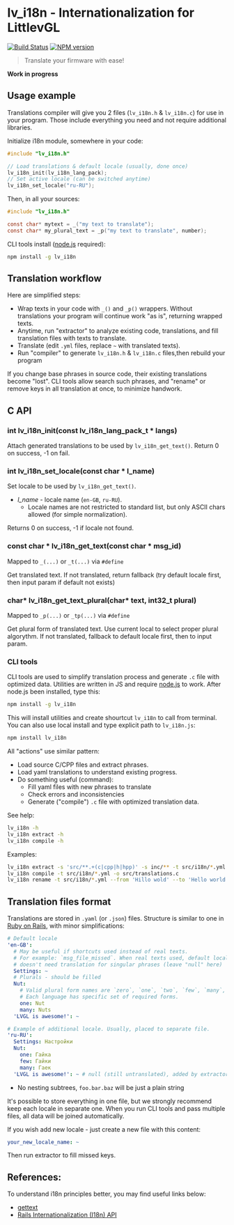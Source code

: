 lv_i18n - Internationalization for LittlevGL
============================================

[![Build Status](https://img.shields.io/travis/littlevgl/lv_i18n/master.svg?style=flat)](https://travis-ci.org/littlevgl/lv_i18n)
[![NPM version](https://img.shields.io/npm/v/lv_i18n.svg?style=flat)](https://www.npmjs.org/package/lv_i18n)

> Translate your firmware with ease!

**Work in progress**

Usage example
-------------

Translations compiler will give you 2 files (`lv_i18n.h` & `lv_i18n.c`) for use
in your program. Those include everything you need and not require additional
libraries.

Initialize i18n module, somewhere in your code:

```c
#include "lv_i18n.h"

// Load translations & default locale (usually, done once)
lv_i18n_init(lv_i18n_lang_pack);
// Set active locale (can be switched anytime)
lv_i18n_set_locale("ru-RU");
```

Then, in all your sources:

```c
#include "lv_i18n.h"

const char* mytext = _("my text to translate");
const char* my_plural_text = _p("my text to translate", number);
```

CLI tools install ([node.js](https://nodejs.org/en/download/) required):

```sh
npm install -g lv_i18n
```


Translation workflow
--------------------

Here are simplified steps:

- Wrap texts in your code with `_()` and `_p()` wrappers. Without
  translations your program will continue work "as is", returning wrapped texts.
- Anytime, run "extractor" to analyze existing code, translations, and fill
  translation files with texts to translate.
- Translate (edit `.yml` files, replace `~` with translated texts).
- Run "compiler" to generate `lv_i18n.h` & `lv_i18n.c` files,then rebuild your
  program

If you change base phrases in source code, their existing translations become
"lost". CLI tools allow search such phrases, and "rename" or remove keys in all
translation at once, to minimize handwork.


C API
-----

### int lv_i18n_init(const lv_i18n_lang_pack_t * langs)

Attach generated translations to be used by `lv_i18n_get_text()`. Return 0
on success, -1 on fail.


### int lv_i18n_set_locale(const char * l_name)

Set locale to be used by `lv_i18n_get_text()`.

- _l_name_ - locale name (`en-GB`, `ru-RU`).
  - Locale names are not restricted to standard list, but only ASCII chars
    allowed (for simple normalization).

Returns 0 on success, -1 if locale not found.


### const char * lv_i18n_get_text(const char * msg_id)

Mapped to `_(...)` or `_t(...)` via `#define`

Get translated text. If not translated, return fallback (try default locale
first, then input param if default not exists)


### char* lv_i18n_get_text_plural(char* text, int32_t plural)

Mapped to `_p(...)` or `_tp(...)` via `#define`

Get plural form of translated text. Use current local to select proper plural
algorythm. If not translated, fallback to default locale first, then to input
param.


### CLI tools

CLI tools are used to simplify translation process and generate `.c` file with
optimized data. Utilities are written in JS and require
[node.js](https://nodejs.org/en/download/) to work. After node.js been
installed, type this:

```sh
npm install -g lv_i18n
```

This will install utilities and create shourtcut `lv_i18n` to call from terminal.
You can also use local install and type explicit path to `lv_i18n.js`:

```sh
npm install lv_i18n
```

All "actions" use similar pattern:

- Load source C/CPP files and extract phrases.
- Load yaml translations to understand existing progress.
- Do something useful (command):
  - Fill yaml files with new phrases to translate
  - Check errors and inconsistencies
  - Generate ("compile") `.c` file with optimized translation data.

See help:

```sh
lv_i18n -h
lv_i18n extract -h
lv_i18n compile -h
```

Examples:

```sh
lv_i18n extract -s 'src/**.+(c|cpp|h|hpp)' -s inc/** -t src/i18n/*.yml
lv_i18n compile -t src/i18n/*.yml -o src/translations.c
lv_i18n rename -t src/i18n/*.yml --from 'Hillo wold' --to 'Hello world!'
```

Translation files format
------------------------

Translations are stored in `.yaml` (or `.json`) files. Structure is similar to
one in [Ruby on Rails](https://guides.rubyonrails.org/i18n.html), with minor
simplifications:

```yaml
# Default locale
'en-GB':
  # May be useful if shortcuts used instead of real texts.
  # For example: `msg_file_missed`. When real texts used, default locale
  # doesn't need translation for singular phrases (leave "null" here)
  Settings: ~
  # Plurals - should be filled
  Nut:
    # Valid plural form names are `zero`, `one`, `two`, `few`, `many`, `other`
    # Each language has specific set of required forms.
    one: Nut
    many: Nuts
  'LVGL is awesome!': ~

# Example of additional locale. Usually, placed to separate file.
'ru-RU':
  Settings: Настройки
  Nut:
    one: Гайка
    few: Гайки
    many: Гаек
  'LVGL is awesome!': ~ # null (still untranslated), added by extractor
```

- No nesting subtrees, `foo.bar.baz` will be just a plain string

It's possible to store everything in one file, but we strongly recommend keep
each locale in separate one. When you run CLI tools and pass multiple
files, all data will be joined automatically.

If you wish add new locale - just create a new file with this content:

```yaml
your_new_locale_name: ~
```

Then run extractor to fill missed keys.


References:
-----------

To understand i18n principles better, you may find useful links below:

- [gettext](https://www.gnu.org/software/gettext/)
- [Rails Internationalization (I18n) API](https://guides.rubyonrails.org/i18n.html)

